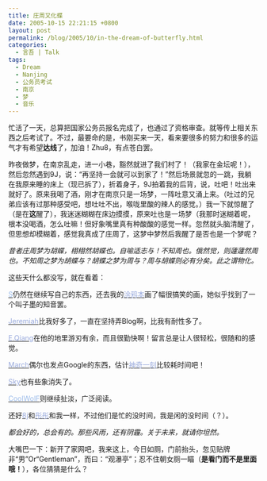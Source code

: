 ```yaml
---
title: 庄周又化蝶
date: 2005-10-15 22:21:15 +0800
layout: post
permalink: /blog/2005/10/in-the-dream-of-butterfly.html
categories:
  - 言吾 | Talk
tags:
  - Dream
  - Nanjing
  - 公务员考试
  - 南京
  - 梦
  - 音乐
---
```

忙活了一天，总算把国家公务员报名完成了，也通过了资格审查。就等传上相关东西之后考试了。不过，最要命的是，书刚买来一天，看来要很多的努力和很多的运气才有希望**达线**了，加油！Zhu8，有点苍白罢。

昨夜做梦，在南京乱走，进一小巷，豁然就进了我们村了！（我家在金坛呢！），然后忽然遇到9J，说：“再坚持一会就可以到家了！”然后场景就忽的一跳，我躺在我原来睡的床上（现已拆了），折着身子，9J拍着我的后背，说，吐吧！吐出来就好了。原来我喝了酒，刚才在南京只是一场梦，一阵吐意又涌上来。（吐过的兄弟应该有过那种感受吧，想吐吐不出，喉咙里酸的辣人的感觉。）我一下就惊醒了（是在**这**醒了），我迷迷糊糊在床边摸摸，原来吐也是一场梦（我那时迷糊着呢，根本没喝酒，怎么吐嘛！但好象嘴里真有种酸酸的感觉一样。忽然就头脑清醒了，但思想却模糊着，感觉我真成了庄周了，这梦中梦然后我醒了是否也是一个梦呢？

*昔者庄周梦为胡蝶，栩栩然胡蝶也。自喻适志与！不知周也。俄然觉，则蘧蘧然周也。不知周之梦为胡蝶与？胡蝶之梦为周与？周与胡蝶则必有分矣。此之谓物化。*

<!--more-->

  
这些天什么都没写，就在看着：

<a href="http://sendoh.yculblog.com/" target="_blank"><font color="#9cbceb">S</font></a>仍然在继续写自己的东西，还去我的<a href="http://www.flashinn.com/gb/junnie" target="_blank"><font color="#99aadd">涂鸦本</font></a>画了幅很搞笑的画，她似乎找到了一个叫子墨的知音罢。

<a href="http://jeremiah.yculblog.com/" target="_blank"><font color="#99aadd">Jeremiah</font></a>比我好多了，一直在坚持弄Blog啊，比我有耐性多了。

<a href="http://www.nn8z.com/myblog/" target="_blank"><font color="#99aadd">E.Qiang</font></a>在他的地里游刃有余，而且很勤快啊！留言总是让人很轻松，很随和的感觉。

<a href="http://www.marchbox.com/blog/" target="_blank"><font color="#99aadd">March</font></a>偶尔也发点Google的东西，估计<a href="http://www.magicwd.com/" target="_blank"><font color="#99aadd">神奇一刻</font></a>比较耗时间吧！

<a href="http://www.ycice.com/sky/" target="_blank"><font color="#99aadd">Sky</font></a>也有些象消失了。

<a href="http://www.chedan.org/" target="_blank"><font color="#9cbceb">CoolWolF</font></a>则继续扯淡，广泛阅读。

还好<a href="http://d8j.yculblog.com/" target="_blank"><font color="#99aadd">8j</font></a>和<a href="http://appleangel.yculblog.com/" target="_blank"><font color="#99aadd">彤彤</font></a>和我一样，不过他们是忙的没时间，我是闲的没时间（？）。

*都会好的，总会有的。那些风雨，还有阴霾。关于未来，就请你坦然。*

大嘴巴一下：新开了家网吧，我来这上，今日如厕，门前抬头，忽见贴牌非“男”Or“Gentleman”，而曰：“观瀑亭”；忍不住朝女厕一瞄（**是看门而不是里面哦！**），各位猜猜是什么？